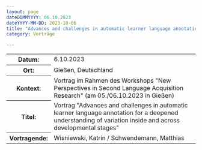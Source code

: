 ```yaml
---
layout: page
dateDDMMYYYY: 06.10.2023
dateYYYY-MM-DD: 2023-10-06
title: "Advances and challenges in automatic learner language annotation for a deepened understanding of variation inside and across developmental stages"
category: Vorträge

---
```


<table>
    <tr>
      <th>Datum: </th>
      <td>6.10.2023</td>
    </tr>
     <tr>
      <th>Ort: </th>
      <td>Gießen, Deutschland</td>
    </tr>
     <tr>
      <th>Kontext: </th>
      <td>Vortrag im Rahmen des Workshops "New Perspectives in Second Language Acquisition Research" (am 05./06.10.2023 in Gießen)</td>
    </tr>
    <tr>
      <th>Titel: </th>
      <td>Vortrag "Advances and challenges in automatic learner language annotation for a deepened understanding of variation inside and across developmental stages"</td>
    </tr>
    <tr>
      <th>Vortragende: </th>
      <td>Wisniewski, Katrin / Schwendemann, Matthias</td>
    </tr>
</table>